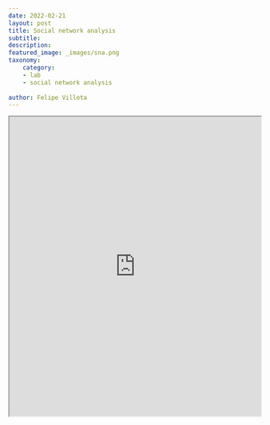 ```yaml
---
date: 2022-02-21
layout: post
title: Social network analysis
subtitle: 
description: 
featured_image: _images/sna.png  
taxonomy:
    category: 
    - lab
    - social network analysis
    
author: Felipe Villota 
---
```

<iframe src="https://docs.google.com/viewer?url=https://felipevillota.com/wp-content/uploads/2024//sna_reexam.pdf&embedded=true" width="100%" height="600px"></iframe>
